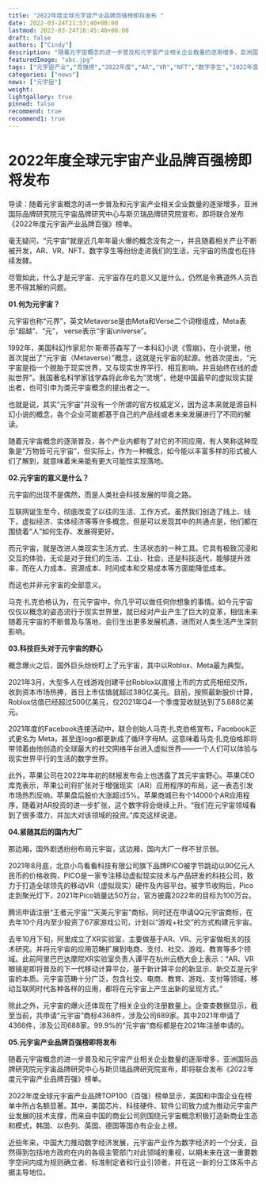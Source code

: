 ```yaml
---
title: "2022年度全球元宇宙产业品牌百强榜即将发布 "
date: 2022-03-24T21:57:40+08:00
lastmod: 2022-03-24T16:45:40+08:00
draft: false
authors: ["Cindy"]
description: "随着元宇宙概念的进一步普及和元宇宙产业相关企业数量的逐渐增多，亚洲国际品牌研究院元宇宙品牌研究中心与斯贝瑞品牌研究院宣布，即将联合发布《2022年度元宇宙产业品牌百强》榜单。"
featuredImage: "abc.jpg"
tags: ["元宇宙产业","百强榜","2022年度","AR","VR","NFT","数字孪生","2022年度元宇宙产业品牌百强"]
categories: ["news"]
news: ["元宇宙"]
weight: 
lightgallery: true
pinned: false
recommend: true
recommend1: true
---
```


# 2022年度全球元宇宙产业品牌百强榜即将发布 

导读：随着元宇宙概念的进一步普及和元宇宙产业相关企业数量的逐渐增多，亚洲国际品牌研究院元宇宙品牌研究中心与斯贝瑞品牌研究院宣布，即将联合发布《2022年度元宇宙产业品牌百强》榜单。

毫无疑问，“元宇宙”就是近几年年最火爆的概念没有之一，并且随着相关产业不断被开发，AR、VR、NFT、数字孪生等纷纷走进我们的生活，元宇宙的热度也在持续发酵。

尽管如此，什么才是元宇宙、元宇宙存在的意义又是什么，仍然是令赛道外人员百思不得其解的问题。

**01.何为元宇宙？**

元宇宙也称“元界”，英文Metaverse是由Meta和Verse二个词根组成，Meta表示“超越”、“元”， verse表示“宇宙universe”。

1992年，美国科幻作家尼尔·斯蒂芬森写了一本科幻小说《雪崩》，在小说里，他首次提出了“元宇宙（Metaverse）”概念，这就是元宇宙的起源。他首次提出，“元宇宙是指一个脱胎于现实世界，又与现实世界平行、相互影响，并且始终在线的虚拟世界”。我国著名科学家钱学森将此命名为“灵境”，他是中国最早的虚拟现实提出者，也可引申为类元宇宙概念的提出者之一。

也就是说，其实“元宇宙”并没有一个所谓的官方权威定义，因为这本来就是源自科幻小说的概念，各个企业可能都基于自己的产品线或者未来发展进行了不同的解读。

随着元宇宙概念的逐渐普及，各个产业内都有了对它的不同应用，有人笑称这种现象是“万物皆可元宇宙”，但实际上，作为一种概念，如今能以丰富多样的形式被人们了解到，就意味着未来能有更大可能性实现落地。

**02.元宇宙的意义是什么？**

元宇宙的出现不是偶然，而是人类社会科技发展的毕竟之路。

互联网诞生至今，彻底改变了以往的生活、工作方式。虽然我们创造了线上、线下，虚拟经济、实体经济等等许多概念，但是可以发现其中的共通点是，他们都在围绕着“人”如何生存、发展得更好。

而元宇宙，就是改进人类现实生活方式、生活状态的一种工具。它具有极致沉浸和交互的体验，无论是对于我们的生活、工业、社会，还是科技迭代，能够提升效率，而在人力成本、资源成本、时间成本和交易成本等方面能降低成本。

而这也并非元宇宙的全部意义。

马克·扎克伯格认为，在元宇宙中，你几乎可以做任何你想象的事情。如今元宇宙仅仅以概念的姿态流行于现实世界里，就已经对产业产生了巨大的变革，相信未来随着元宇宙的不断普及与落地，会衍生出更多发展机遇，进而对人类生活产生深刻影响。

**03.科技巨头对于元宇宙的野心**

概念爆火之后，国外巨头纷纷盯上了元宇宙，其中以Roblox、Meta最为典型。

2021年3月，大型多人在线游戏创建平台Roblox以直接上市的方式亮相纽交所，收到资本市场热捧，首日上市估值就超过380亿美元。目前，按照最新股价计算，Roblox估值已经超过500亿美元，仅2021年Q4一个季度营收就达到了5.688亿美元。

2021年度的Facebook连接活动中，联合创始人马克·扎克伯格宣布，Facebook正式更名为 Meta，甚至连logo都更新成了循环字母M。这意味着马克·扎克伯格即将带领着由他创造的全球最大的社交网络平台进入虚拟世界——一个人们可以体验与现实世界平行的生活的数字世界。

此外，苹果公司在2022年年初的财报发布会上也透露了其元宇宙野心。苹果CEO库克表示，苹果公司将扩张对于增强现实（AR）应用程序的布局，这一表态引发市场热烈反响，苹果盘后股价大涨超过5%。苹果商城已有个14000个AR应用程序，随着对AR投资的进一步扩张，这个数字将会继续上升。“我们在元宇宙领域看到了很多潜力，并加大对该领域的投资。”库克这样说道。

**04.紧随其后的国内大厂**

那边厢，国外剧透纷纷布局元宇宙，这边厢，国内大厂一样不甘示弱。

2021年8月底，北京小鸟看看科技有限公司旗下品牌PICO被字节跳动以90亿元人民币的价格收购，PICO是一家专注移动虚拟现实技术与产品研发的科技公司，致力于打造全球领先的移动VR（虚拟现实）硬件及内容平台。被字节收购后，Pico走到聚光灯下，2021年Pico销量达50万台，官方披露2022年的目标为100万台。

腾讯申请注册“王者元宇宙”“天美元宇宙”商标，同时还在申请QQ元宇宙商标，在去年10个月内至少投资了67家游戏公司，计划以“游戏+社交”的方式构建元宇宙。

去年10月下旬，阿里成立了XR实验室，主要做基于AR、VR、元宇宙做相关的技术研究。并将元宇宙的应用范畴扩展到电商、支付、社交、游戏、教育等多个领域。此前阿里巴巴达摩院XR实验室负责人谭平在杭州云栖大会上表示：“AR、VR眼镜是即将普及的下一代移动计算平台，基于新计算平台的新显示、新交互是元宇宙的本质。元宇宙范畴十分广泛，包含社交、电商、教育、游戏、支付等领域，移动互联网时代各种各样的应用，都将在元宇宙上产生出新的呈现方式。”

除此之外，元宇宙的爆火还体现在了相关企业的注册数量上。企查查数据显示，截至当前，共申请“元宇宙”商标4368件，涉及公司689家。其中2021年申请了4366件，涉及公司688家。99.9%的“元宇宙”商标都是在2021年注册申请的。

**05.元宇宙产业品牌百强榜即将发布**

随着元宇宙概念的进一步普及和元宇宙产业相关企业数量的逐渐增多，亚洲国际品牌研究院元宇宙品牌研究中心与斯贝瑞品牌研究院宣布，即将联合发布《2022年度元宇宙产业品牌百强》榜单。

2022年度全球元宇宙产业品牌TOP100（百强）榜单显示，美国和中国企业在榜单中所占名额显著。其中，美国芯片、科技硬件、软件公司致力成为推动元宇宙产业发展的技术支撑，而来自中国的商业公司则围绕元宇宙概念积极打造新商业生态和模式，韩国、以色列、英国、德国等国亦有企业上榜。



近些年来，中国大力推动数字经济发展，元宇宙产业作为数字经济的一个分支，自然得到包括地方政府在内的各级主管部门对此领域的重视，以期未来在这一重要数字空间内成为规则确立者、标准制定者和行业引领者，并在这一新的分工体系中占据主导地位。